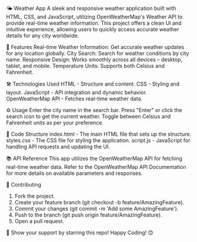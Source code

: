 🌤️ Weather App
A sleek and responsive weather application built with HTML, CSS, and JavaScript, utilizing OpenWeatherMap's Weather API to provide real-time weather information. This project offers a clean UI and intuitive experience, allowing users to quickly access accurate weather details for any city worldwide.

📌 Features
Real-time Weather Information: Get accurate weather updates for any location globally.
City Search: Search for weather conditions by city name.
Responsive Design: Works smoothly across all devices – desktop, tablet, and mobile.
Temperature Units: Supports both Celsius and Fahrenheit.

🛠️ Technologies Used
HTML - Structure and content.
CSS - Styling and layout.
JavaScript - API integration and dynamic behavior.
OpenWeatherMap API - Fetches real-time weather data.

⚙️ Usage
Enter the city name in the search bar.
Press "Enter" or click the search icon to get the current weather.
Toggle between Celsius and Fahrenheit units as per your preference.

📝 Code Structure
index.html - The main HTML file that sets up the structure.
styles.css - The CSS file for styling the application.
script.js - JavaScript for handling API requests and updating the UI.

📚 API Reference
This app utilizes the OpenWeatherMap API for fetching real-time weather data. Refer to the OpenWeatherMap API Documentation for more details on available parameters and responses.

🤝 Contributing
1. Fork the project.
2. Create your feature branch (git checkout -b feature/AmazingFeature).
3. Commit your changes (git commit -m 'Add some AmazingFeature').
4. Push to the branch (git push origin feature/AmazingFeature).
5. Open a pull request.

🌟 Show your support by starring this repo!
Happy Coding! 😊
